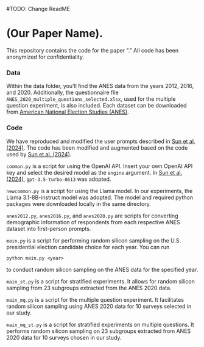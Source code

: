 #TODO: Change ReadME

# (Our Paper Name).
This repository contains the code for the paper "." All code has been anonymized for confidentiality.

### Data
Within the data folder, you'll find the ANES data from the years 2012, 2016, and 2020. Additionally, the questionnaire file `ANES_2020_multiple_questions_selected.xlsx`, used for the multiple question experiment, is also included. Each dataset can be downloaded from [American National Election Studies (ANES)](https://electionstudies.org/data-center/).

### Code
We have reproduced and modified the user prompts described in [Sun et al. (2024)](https://arxiv.org/pdf/2402.18144). The code has been modified and augmented based on the code used by [Sun et al. (2024)](https://arxiv.org/pdf/2402.18144).

`common.py` is a script for using the OpenAI API. Insert your own OpenAI API key and select the desired model as the `engine` argument. In [Sun et al. (2024)](https://arxiv.org/pdf/2402.18144), `gpt-3.5-turbo-0613` was adopted.	

`newcommon.py` is a script for using the Llama model. In our experiments, the Llama 3.1-8B-instruct model was adopted. The model and required python packages were downloaded locally in the same directory.

`anes2012.py`, `anes2016.py`, and `anes2020.py` are scripts for converting demographic information of respondents from each respective ANES dataset into first-person prompts.

`main.py` is a script for performing random silicon sampling on the U.S. presidential election candidate choice for each year. You can run 
``` 
python main.py <year>
```
to conduct random silicon sampling on the ANES data for the specified year.

`main_st.py` is a script for stratified experiments. It allows for random silicon sampling from 23 subgroups extracted from the ANES 2020 data. 

`main_mq.py` is a script for the multiple question experiment. It facilitates random silicon sampling using ANES 2020 data for 10 surveys selected in our study.

`main_mq_st.py` is a script for stratified experiments on multiple questions. It performs random silicon sampling on 23 subgroups extracted from ANES 2020 data for 10 surveys chosen in our study.

